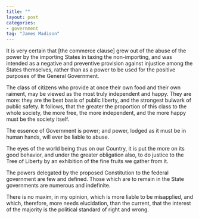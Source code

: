 ```yaml
---
title: ""
layout: post
categories:
- government
tag: "James Madison"
---
```


It is very certain that [the commerce clause] grew out of the abuse of the power by the importing States in taxing the non-importing, and was intended as a negative and preventive provision against injustice among the States themselves, rather than as a power to be used for the positive purposes of the General Government.

The class of citizens who provide at once their own food and their own raiment, may be viewed as the most truly independent and happy. They are more: they are the best basis of public liberty, and the strongest bulwark of public safety. It follows, that the greater the proportion of this class to the whole society, the more free, the more independent, and the more happy must be the society itself.

The essence of Government is power; and power, lodged as it must be in human hands, will ever be liable to abuse.

The eyes of the world being thus on our Country, it is put the more on its good behavior, and under the greater obligation also, to do justice to the Tree of Liberty by an exhibition of the fine fruits we gather from it.

The powers delegated by the proposed Constitution to the federal government are few and defined. Those which are to remain in the State governments are numerous and indefinite.

There is no maxim, in my opinion, which is more liable to be misapplied, and which, therefore, more needs elucidation, than the current, that the interest of the majority is the political standard of right and wrong.
